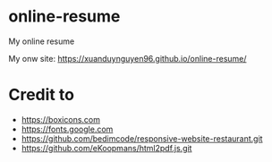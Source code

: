 # online-resume
My online resume

My onw site: https://xuanduynguyen96.github.io/online-resume/

# Credit to
- https://boxicons.com
- https://fonts.google.com
- https://github.com/bedimcode/responsive-website-restaurant.git
- https://github.com/eKoopmans/html2pdf.js.git
